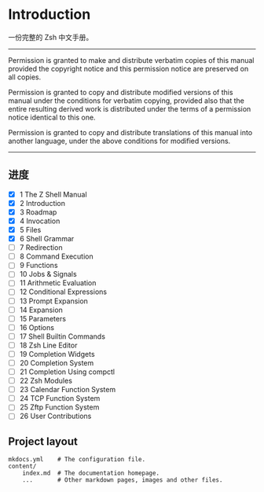 # Introduction

一份完整的 Zsh 中文手册。

---

Permission is granted to make and distribute verbatim copies of this manual provided the copyright notice and this permission notice are preserved on all copies.

Permission is granted to copy and distribute modified versions of this manual under the conditions for verbatim copying, provided also that the entire resulting derived work is distributed under the terms of a permission notice identical to this one.

Permission is granted to copy and distribute translations of this manual into another language, under the above conditions for modified versions.

---

## 进度

- [x] 1 The Z Shell Manual
- [x] 2 Introduction
- [x] 3 Roadmap
- [x] 4 Invocation
- [x] 5 Files
- [x] 6 Shell Grammar
- [ ] 7 Redirection
- [ ] 8 Command Execution
- [ ] 9 Functions
- [ ] 10 Jobs & Signals
- [ ] 11 Arithmetic Evaluation
- [ ] 12 Conditional Expressions
- [ ] 13 Prompt Expansion
- [ ] 14 Expansion
- [ ] 15 Parameters
- [ ] 16 Options
- [ ] 17 Shell Builtin Commands
- [ ] 18 Zsh Line Editor
- [ ] 19 Completion Widgets
- [ ] 20 Completion System
- [ ] 21 Completion Using compctl
- [ ] 22 Zsh Modules
- [ ] 23 Calendar Function System
- [ ] 24 TCP Function System
- [ ] 25 Zftp Function System
- [ ] 26 User Contributions

## Project layout

    mkdocs.yml    # The configuration file.
    content/
        index.md  # The documentation homepage.
        ...       # Other markdown pages, images and other files.
